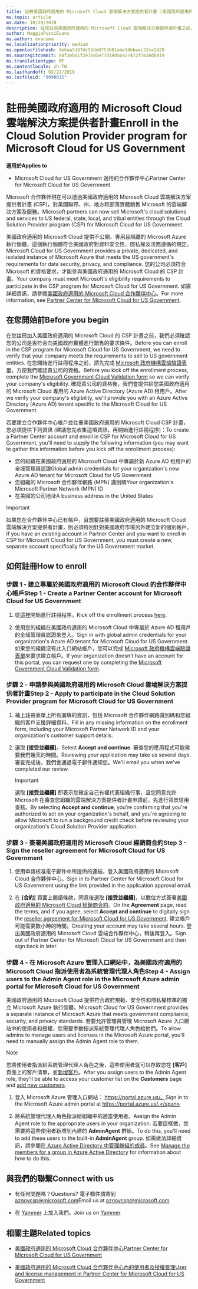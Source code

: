 ```yaml
---
title: 註冊美國政府適用的 Microsoft Cloud 雲端解決方案提供者計畫 |美國政府適用的 Microsoft Cloud 合作夥伴中心
ms.topic: article
ms.date: 10/29/2018
description: 在您註冊美國政府適用的 Microsoft Cloud 雲端解決方案提供者計畫之前，請先深入了解 CSP 計畫需求。
author: MaggiePucciEvans
ms.author: evansma
ms.localizationpriority: medium
ms.openlocfilehash: 9e6aa5187dc52ddd753681a4e14bbaec32ce2420
ms.sourcegitcommit: 80f3eb81f2e7605e77d19856827472f7830db419
ms.translationtype: MT
ms.contentlocale: zh-TW
ms.lasthandoff: 02/22/2019
ms.locfileid: "9098815"
---
```

# <a name="enroll-in-the-cloud-solution-provider-program-for-microsoft-cloud-for-us-government"></a><span data-ttu-id="9f6d1-103">註冊美國政府適用的 Microsoft Cloud 雲端解決方案提供者計畫</span><span class="sxs-lookup"><span data-stu-id="9f6d1-103">Enroll in the Cloud Solution Provider program for Microsoft Cloud for US Government</span></span>

**<span data-ttu-id="9f6d1-104">適用於</span><span class="sxs-lookup"><span data-stu-id="9f6d1-104">Applies to</span></span>**

-  <span data-ttu-id="9f6d1-105">Microsoft Cloud for US Government 適用的合作夥伴中心</span><span class="sxs-lookup"><span data-stu-id="9f6d1-105">Partner Center for Microsoft Cloud for US Government</span></span>

<span data-ttu-id="9f6d1-106">Microsoft 合作夥伴現在可以透過美國政府適用的 Microsoft Cloud 雲端解決方案提供者計畫 (CSP)，對美國聯邦、州、地方和部落實體銷售 Microsoft 的雲端解決方案及服務。</span><span class="sxs-lookup"><span data-stu-id="9f6d1-106">Microsoft partners can now sell Microsoft's cloud solutions and services to US federal, state, local, and tribal entities through the Cloud Solution Provider program (CSP) for Microsoft Cloud for US Government.</span></span> 

<span data-ttu-id="9f6d1-107">美國政府適用的 Microsoft Cloud 提供不公開、專用且隔離的 Microsoft Azure 執行個體，這個執行個體符合美國政府對資料安全性、隱私權及法務遵循的規定。</span><span class="sxs-lookup"><span data-stu-id="9f6d1-107">Microsoft Cloud for US Government provides a private, dedicated, and isolated instance of Microsoft Azure that meets the US government's requirements for data security, privacy, and compliance.</span></span> <span data-ttu-id="9f6d1-108">您的公司必須符合 Microsoft 的資格要求，才能參與美國政府適用的 Microsoft Cloud 的 CSP 計畫。</span><span class="sxs-lookup"><span data-stu-id="9f6d1-108">Your company must meet Microsoft's eligibility requirements to participate in the CSP program for Microsoft Cloud for US Government.</span></span> <span data-ttu-id="9f6d1-109">如需詳細資訊，請參閱[美國政府適用的 Microsoft Cloud 合作夥伴中心](partner-center-for-microsoft-us-govt-cloud.md)。</span><span class="sxs-lookup"><span data-stu-id="9f6d1-109">For more information, see [Partner Center for Microsoft Cloud for US Government](partner-center-for-microsoft-us-govt-cloud.md).</span></span>

## <a name="before-you-begin"></a><span data-ttu-id="9f6d1-110">在您開始前</span><span class="sxs-lookup"><span data-stu-id="9f6d1-110">Before you begin</span></span>

<span data-ttu-id="9f6d1-111">在您註冊加入美國政府適用的 Microsoft Cloud 的 CSP 計畫之前，我們必須確認您的公司是否符合向美國政府實體進行銷售的要求條件。</span><span class="sxs-lookup"><span data-stu-id="9f6d1-111">Before you can enroll in the CSP program for Microsoft Cloud for US Government, we need to verify that your company meets the requirements to sell to US government entities.</span></span> <span data-ttu-id="9f6d1-112">在您開始進行註冊程序之前，請先完成 [Microsoft 政府機構雲端驗證表單](https://azuregov.microsoft.com/csp)，方便我們確認貴公司的資格。</span><span class="sxs-lookup"><span data-stu-id="9f6d1-112">Before you kick off the enrollment process, complete the [Microsoft Government Cloud Validation form](https://azuregov.microsoft.com/csp) so we can verify your company's eligibility.</span></span> <span data-ttu-id="9f6d1-113">確認貴公司的資格後，我們會提供給您美國政府適用的 Microsoft Cloud 專用的 Azure Active Directory (Azure AD) 租用戶。</span><span class="sxs-lookup"><span data-stu-id="9f6d1-113">After we verify your company's eligibility, we'll provide you with an Azure Active Directory (Azure AD) tenant specific to the Microsoft Cloud for US Government.</span></span>  

<span data-ttu-id="9f6d1-114">若要建立合作夥伴中心帳戶並註冊美國政府適用的 Microsoft Cloud CSP 計畫，您必須提供下列資訊 (建議您先收集這項資訊，再開始進行註冊程序)：</span><span class="sxs-lookup"><span data-stu-id="9f6d1-114">To create a Partner Center account and enroll in CSP for Microsoft Cloud for US Government, you'll need to supply the following information (you may want to gather this information before you kick off the enrollment process):</span></span>

-  <span data-ttu-id="9f6d1-115">您的組織在美國政府適用的 Microsoft Cloud 中專屬於新 Azure AD 租用戶的全域管理員認證</span><span class="sxs-lookup"><span data-stu-id="9f6d1-115">Global admin credentials for your organization's new Azure AD tenant for Microsoft Cloud for US Government</span></span>
-  <span data-ttu-id="9f6d1-116">您組織的 Microsoft 合作夥伴網路 (MPN) 識別碼</span><span class="sxs-lookup"><span data-stu-id="9f6d1-116">Your organization's Microsoft Partner Network (MPN) ID</span></span> 
-  <span data-ttu-id="9f6d1-117">在美國的公司地址</span><span class="sxs-lookup"><span data-stu-id="9f6d1-117">A business address in the United States</span></span>

> [!IMPORTANT]  
> <span data-ttu-id="9f6d1-118">如果您在合作夥伴中心已有帳戶，且想要註冊美國政府適用的 Microsoft Cloud 雲端解決方案提供者計畫，則必須特別針對美國政府市場另外建立新的個別帳戶。</span><span class="sxs-lookup"><span data-stu-id="9f6d1-118">If you have an existing account in Partner Center and you want to enroll in CSP for Microsoft Cloud for US Government, you must create a new, separate account specifically for the US Government market.</span></span>

## <a name="how-to-enroll"></a><span data-ttu-id="9f6d1-119">如何註冊</span><span class="sxs-lookup"><span data-stu-id="9f6d1-119">How to enroll</span></span> 

### <a name="step-1---create-a-partner-center-account-for-microsoft-cloud-for-us-government"></a><span data-ttu-id="9f6d1-120">步驟 1 - 建立專屬於美國政府適用的 Microsoft Cloud 的合作夥伴中心帳戶</span><span class="sxs-lookup"><span data-stu-id="9f6d1-120">Step 1 - Create a Partner Center account for Microsoft Cloud for US Government</span></span>

1.  <span data-ttu-id="9f6d1-121">從[這裡](https://partnercenter.microsoft.com/register/resellerusgjoinnow)開始進行註冊程序。</span><span class="sxs-lookup"><span data-stu-id="9f6d1-121">Kick off the enrollment process [here](https://partnercenter.microsoft.com/register/resellerusgjoinnow).</span></span> 

2.  <span data-ttu-id="9f6d1-122">使用您的組織在美國政府適用的 Microsoft Cloud 中專屬於 Azure AD 租用戶的全域管理員認證來登入。</span><span class="sxs-lookup"><span data-stu-id="9f6d1-122">Sign in with global admin credentials for your organization's Azure AD tenant for Microsoft Cloud for US Government.</span></span> <span data-ttu-id="9f6d1-123">如果您的組織沒有此入口網站帳戶，您可以完成 [Microsoft 政府機構雲端驗證表單](https://azuregov.microsoft.com/csp)來要求建立帳戶。</span><span class="sxs-lookup"><span data-stu-id="9f6d1-123">If your organization doesn't have an account for this portal, you can request one by completing the [Microsoft Government Cloud Validation form](https://azuregov.microsoft.com/csp).</span></span>


### <a name="step-2---apply-to-participate-in-the-cloud-solution-provider-program-for-microsoft-cloud-for-us-government"></a><span data-ttu-id="9f6d1-124">步驟 2 - 申請參與美國政府適用的 Microsoft Cloud 雲端解決方案提供者計畫</span><span class="sxs-lookup"><span data-stu-id="9f6d1-124">Step 2 - Apply to participate in the Cloud Solution Provider program for Microsoft Cloud for US Government</span></span>

1.  <span data-ttu-id="9f6d1-125">補上註冊表單上所有漏填的資訊，包括 Microsoft 合作夥伴網路識別碼和您組織的客戶支援詳細資料。</span><span class="sxs-lookup"><span data-stu-id="9f6d1-125">Fill in any missing information on the enrollment form, including your Microsoft Partner Network ID and your organization's customer support details.</span></span> 

2.  <span data-ttu-id="9f6d1-126">選取 **\[接受並繼續\]**。</span><span class="sxs-lookup"><span data-stu-id="9f6d1-126">Select **Accept and continue**.</span></span> <span data-ttu-id="9f6d1-127">審查您的應用程式可能需要我們幾天的時間。</span><span class="sxs-lookup"><span data-stu-id="9f6d1-127">Reviewing your application may take us several days.</span></span> <span data-ttu-id="9f6d1-128">審查完成後，我們會通過電子郵件通知您。</span><span class="sxs-lookup"><span data-stu-id="9f6d1-128">We'll email you when we've completed our review.</span></span>

    > [!IMPORTANT]  
    > <span data-ttu-id="9f6d1-129">選取 **\[接受並繼續\]** 即表示您確定自己有權代表組織行事，且您同意允許 Microsoft 在審查您組織的雲端解決方案提供者計畫申請前，先進行背景信用查核。</span><span class="sxs-lookup"><span data-stu-id="9f6d1-129">By selecting **Accept and continue**, you're confirming that you're authorized to act on your organization's behalf, and you're agreeing to allow Microsoft to run a background credit check before reviewing your organization's Cloud Solution Provider application.</span></span>


### <a name="step-3---sign-the-reseller-agreement-for-microsoft-cloud-for-us-government"></a><span data-ttu-id="9f6d1-130">步驟 3 - 簽署美國政府適用的 Microsoft Cloud 經銷商合約</span><span class="sxs-lookup"><span data-stu-id="9f6d1-130">Step 3 - Sign the reseller agreement for Microsoft Cloud for US Government</span></span>

1. <span data-ttu-id="9f6d1-131">使用申請核准電子郵件中所提供的連結，登入美國政府適用的 Microsoft Cloud 合作夥伴中心。</span><span class="sxs-lookup"><span data-stu-id="9f6d1-131">Sign in to Partner Center for Microsoft Cloud for US Government using the link provided in the application approval email.</span></span> 

2. <span data-ttu-id="9f6d1-132">在 **\[合約\]** 頁面上閱讀條款，同意後選取 **\[接受並繼續\]**，以數位方式簽署[美國政府適用的 Microsoft Cloud 經銷商合約](https://go.microsoft.com/fwlink/p/?linkid=843364)。</span><span class="sxs-lookup"><span data-stu-id="9f6d1-132">On the **Agreement** page, read the terms, and if you agree, select **Accept and continue** to digitally sign the [reseller agreement for Microsoft Cloud for US Government](https://go.microsoft.com/fwlink/p/?linkid=843364).</span></span> <span data-ttu-id="9f6d1-133">建立帳戶可能需要數小時的時間。</span><span class="sxs-lookup"><span data-stu-id="9f6d1-133">Creating your account may take several hours.</span></span> <span data-ttu-id="9f6d1-134">登出美國政府適用的 Microsoft Cloud 雲端合作夥伴中心，稍後再登入。</span><span class="sxs-lookup"><span data-stu-id="9f6d1-134">Sign out of Partner Center for Microsoft Cloud for US Government and then sign back in later.</span></span>


### <a name="step-4---assign-users-to-the-admin-agent-role-in-the-microsoft-azure-admin-portal-for-microsoft-cloud-for-us-government"></a><span data-ttu-id="9f6d1-135">步驟 4 - 在 Microsoft Azure 管理入口網站中，為美國政府適用的 Microsoft Cloud 指派使用者為系統管理代理人角色</span><span class="sxs-lookup"><span data-stu-id="9f6d1-135">Step 4 - Assign users to the Admin Agent role in the Microsoft Azure admin portal for Microsoft Cloud for US Government</span></span>

<span data-ttu-id="9f6d1-136">美國政府適用的 Microsoft Cloud 提供符合政府規範、安全性和隱私權標準的獨立 Microsoft Azure 執行個體。</span><span class="sxs-lookup"><span data-stu-id="9f6d1-136">Microsoft Cloud for US Government provides a separate instance of Microsoft Azure that meets government compliance, security, and privacy standards.</span></span> <span data-ttu-id="9f6d1-137">若要允許管理員管理 Microsoft Azure 入口網站中的使用者和授權，您需要手動指派系統管理代理人角色給他們。</span><span class="sxs-lookup"><span data-stu-id="9f6d1-137">To allow admins to manage users and licenses in the Microsoft Azure portal, you'll need to manually assign the Admin Agent role to them.</span></span>

> [!NOTE]  
> <span data-ttu-id="9f6d1-138">您將使用者指派給系統管理代理人角色之後，這些使用者就可以存取您在 **\[客戶\]** 頁面上的客戶清單，並[新增客戶](add-a-new-customer.md)。</span><span class="sxs-lookup"><span data-stu-id="9f6d1-138">After you assign users to the Admin Agent role, they'll be able to access your customer list on the **Customers** page and [add new customers](add-a-new-customer.md).</span></span>   

1.  <span data-ttu-id="9f6d1-139">登入 Microsoft Azure 管理入口網站： https://portal.azure.us/。</span><span class="sxs-lookup"><span data-stu-id="9f6d1-139">Sign in to the Microsoft Azure admin portal at https://portal.azure.us/.</span></span>

2.  <span data-ttu-id="9f6d1-140">將系統管理代理人角色指派給組織中的適當使用者。</span><span class="sxs-lookup"><span data-stu-id="9f6d1-140">Assign the Admin Agent role to the appropriate users in your organization.</span></span> <span data-ttu-id="9f6d1-141">若要這樣做，您需要將這些使用者新增到內建的 **AdminAgent** 群組。</span><span class="sxs-lookup"><span data-stu-id="9f6d1-141">To do this, you'll need to add these users to the built-in **AdminAgent** group.</span></span> <span data-ttu-id="9f6d1-142">如需做法詳細資訊，請參閱[在 Azure Active Directory 中管理群組的成員](https://docs.microsoft.com/azure/active-directory/active-directory-groups-members-azure-portal)。</span><span class="sxs-lookup"><span data-stu-id="9f6d1-142">See [Manage the members for a group in Azure Active Directory](https://docs.microsoft.com/azure/active-directory/active-directory-groups-members-azure-portal) for information about how to do this.</span></span>
 
## <a name="connect-with-us"></a><span data-ttu-id="9f6d1-143">與我們的聯繫</span><span class="sxs-lookup"><span data-stu-id="9f6d1-143">Connect with us</span></span>

- <span data-ttu-id="9f6d1-144">有任何問題嗎？</span><span class="sxs-lookup"><span data-stu-id="9f6d1-144">Questions?</span></span> <span data-ttu-id="9f6d1-145">電子郵件請寄到 azgovcsp@microsoft.com</span><span class="sxs-lookup"><span data-stu-id="9f6d1-145">Email us at azgovcsp@microsoft.com</span></span>

- <span data-ttu-id="9f6d1-146">在 [Yammer](https://www.yammer.com/cloudpartnercommunity/#/threads/inGroup?type=in_group&feedId=11509777&view=all) 上加入我們。</span><span class="sxs-lookup"><span data-stu-id="9f6d1-146">Join us on [Yammer](https://www.yammer.com/cloudpartnercommunity/#/threads/inGroup?type=in_group&feedId=11509777&view=all)</span></span> 

## <a name="related-topics"></a><span data-ttu-id="9f6d1-147">相關主題</span><span class="sxs-lookup"><span data-stu-id="9f6d1-147">Related topics</span></span>

-  [<span data-ttu-id="9f6d1-148">美國政府適用的 Microsoft Cloud 合作夥伴中心</span><span class="sxs-lookup"><span data-stu-id="9f6d1-148">Partner Center for Microsoft Cloud for US Government</span></span>](partner-center-for-microsoft-us-govt-cloud.md)

-  [<span data-ttu-id="9f6d1-149">美國政府適用的 Microsoft Cloud 合作夥伴中心內的使用者及授權管理</span><span class="sxs-lookup"><span data-stu-id="9f6d1-149">User and license management in Partner Center for Microsoft Cloud for US Government</span></span>](user-management-in-partner-center-for-microsoft-us-govt-cloud.md)


